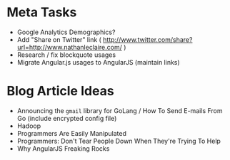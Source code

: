 # Meta Tasks

- Google Analytics Demographics?
- Add "Share on Twitter" link ( http://www.twitter.com/share?url=http://www.nathanleclaire.com/ )
- Research / fix blockquote usages
- Migrate Angular.js usages to AngularJS (maintain links)

# Blog Article Ideas

- Announcing the `gmail` library for GoLang / How To Send E-mails From Go (include encrypted config file)
- Hadoop
- Programmers Are Easily Manipulated
- Programmers: Don't Tear People Down When They're Trying To Help
- Why AngularJS Freaking Rocks

